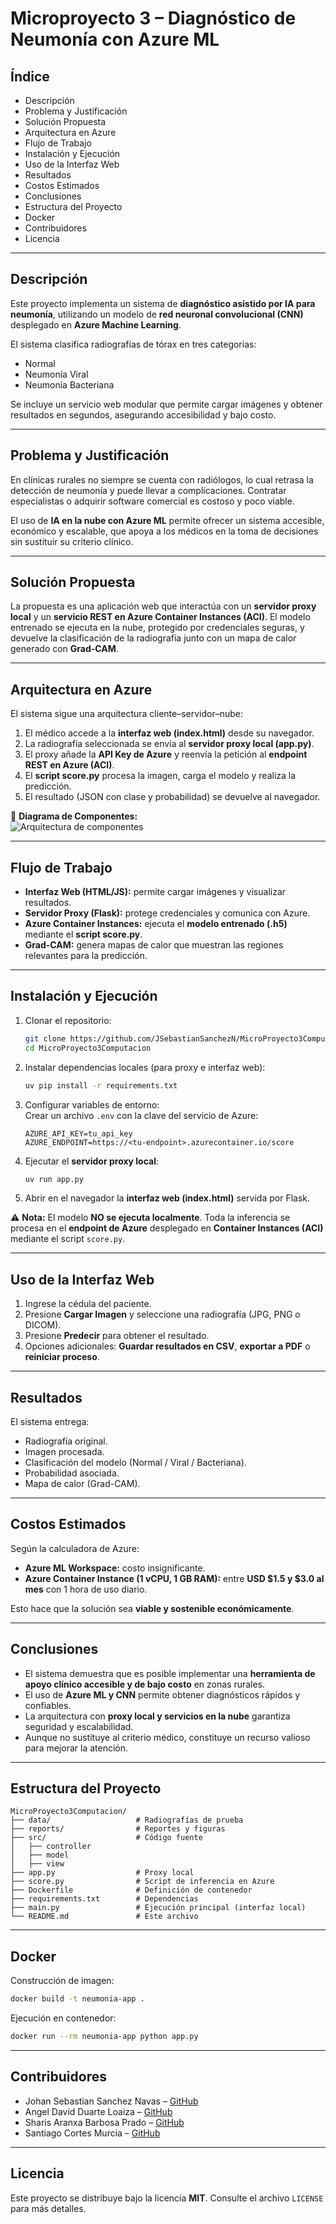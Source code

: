 # Microproyecto 3 – Diagnóstico de Neumonía con Azure ML  

## Índice  
- Descripción  
- Problema y Justificación  
- Solución Propuesta  
- Arquitectura en Azure  
- Flujo de Trabajo  
- Instalación y Ejecución  
- Uso de la Interfaz Web  
- Resultados  
- Costos Estimados  
- Conclusiones  
- Estructura del Proyecto  
- Docker  
- Contribuidores  
- Licencia  

---

## Descripción  
Este proyecto implementa un sistema de **diagnóstico asistido por IA para neumonía**, utilizando un modelo de **red neuronal convolucional (CNN)** desplegado en **Azure Machine Learning**.  

El sistema clasifica radiografías de tórax en tres categorías:  
- Normal  
- Neumonía Viral  
- Neumonía Bacteriana  

Se incluye un servicio web modular que permite cargar imágenes y obtener resultados en segundos, asegurando accesibilidad y bajo costo.  

---

## Problema y Justificación  
En clínicas rurales no siempre se cuenta con radiólogos, lo cual retrasa la detección de neumonía y puede llevar a complicaciones. Contratar especialistas o adquirir software comercial es costoso y poco viable.  

El uso de **IA en la nube con Azure ML** permite ofrecer un sistema accesible, económico y escalable, que apoya a los médicos en la toma de decisiones sin sustituir su criterio clínico.  

---

## Solución Propuesta  
La propuesta es una aplicación web que interactúa con un **servidor proxy local** y un **servicio REST en Azure Container Instances (ACI)**. El modelo entrenado se ejecuta en la nube, protegido por credenciales seguras, y devuelve la clasificación de la radiografía junto con un mapa de calor generado con **Grad-CAM**.  

---

## Arquitectura en Azure  

El sistema sigue una arquitectura cliente–servidor–nube:  

1. El médico accede a la **interfaz web (index.html)** desde su navegador.  
2. La radiografía seleccionada se envía al **servidor proxy local (app.py)**.  
3. El proxy añade la **API Key de Azure** y reenvía la petición al **endpoint REST en Azure (ACI)**.  
4. El **script score.py** procesa la imagen, carga el modelo y realiza la predicción.  
5. El resultado (JSON con clase y probabilidad) se devuelve al navegador.  

📌 **Diagrama de Componentes:**  
![Arquitectura de componentes](Arquitectura%20de%20componentes.png)  

---

## Flujo de Trabajo  

- **Interfaz Web (HTML/JS):** permite cargar imágenes y visualizar resultados.  
- **Servidor Proxy (Flask):** protege credenciales y comunica con Azure.  
- **Azure Container Instances:** ejecuta el **modelo entrenado (.h5)** mediante el **script score.py**.  
- **Grad-CAM:** genera mapas de calor que muestran las regiones relevantes para la predicción.  

---

## Instalación y Ejecución  

1. Clonar el repositorio:  
   ```bash
   git clone https://github.com/JSebastianSanchezN/MicroProyecto3Computacion.git
   cd MicroProyecto3Computacion
   ```  

2. Instalar dependencias locales (para proxy e interfaz web):  
   ```bash
   uv pip install -r requirements.txt
   ```  

3. Configurar variables de entorno:  
   Crear un archivo `.env` con la clave del servicio de Azure:  
   ```env
   AZURE_API_KEY=tu_api_key
   AZURE_ENDPOINT=https://<tu-endpoint>.azurecontainer.io/score
   ```  

4. Ejecutar el **servidor proxy local**:  
   ```bash
   uv run app.py
   ```  

5. Abrir en el navegador la **interfaz web (index.html)** servida por Flask.  

⚠️ **Nota:** El modelo **NO se ejecuta localmente**. Toda la inferencia se procesa en el **endpoint de Azure** desplegado en **Container Instances (ACI)** mediante el script `score.py`.  

---

## Uso de la Interfaz Web  

1. Ingrese la cédula del paciente.  
2. Presione **Cargar Imagen** y seleccione una radiografía (JPG, PNG o DICOM).  
3. Presione **Predecir** para obtener el resultado.  
4. Opciones adicionales: **Guardar resultados en CSV**, **exportar a PDF** o **reiniciar proceso**.  

---

## Resultados  

El sistema entrega:  
- Radiografía original.  
- Imagen procesada.  
- Clasificación del modelo (Normal / Viral / Bacteriana).  
- Probabilidad asociada.  
- Mapa de calor (Grad-CAM).  

---

## Costos Estimados  

Según la calculadora de Azure:  
- **Azure ML Workspace:** costo insignificante.  
- **Azure Container Instance (1 vCPU, 1 GB RAM):** entre **USD $1.5 y $3.0 al mes** con 1 hora de uso diario.  

Esto hace que la solución sea **viable y sostenible económicamente**.  

---

## Conclusiones  

- El sistema demuestra que es posible implementar una **herramienta de apoyo clínico accesible y de bajo costo** en zonas rurales.  
- El uso de **Azure ML y CNN** permite obtener diagnósticos rápidos y confiables.  
- La arquitectura con **proxy local y servicios en la nube** garantiza seguridad y escalabilidad.  
- Aunque no sustituye al criterio médico, constituye un recurso valioso para mejorar la atención.  

---

## Estructura del Proyecto  

```plaintext
MicroProyecto3Computacion/
├── data/                   # Radiografías de prueba
├── reports/                # Reportes y figuras
├── src/                    # Código fuente
│   ├── controller
│   ├── model
│   ├── view
├── app.py                  # Proxy local
├── score.py                # Script de inferencia en Azure
├── Dockerfile              # Definición de contenedor
├── requirements.txt        # Dependencias
├── main.py                 # Ejecución principal (interfaz local)
└── README.md               # Este archivo
```  

---

## Docker  

Construcción de imagen:  
```bash
docker build -t neumonia-app .
```  

Ejecución en contenedor:  
```bash
docker run --rm neumonia-app python app.py
```  

---

## Contribuidores  

- Johan Sebastian Sanchez Navas – [GitHub](https://github.com/JSebastianSanchezN)  
- Angel David Duarte Loaiza – [GitHub](https://github.com/AngelDDL)  
- Sharis Aranxa Barbosa Prado – [GitHub](https://github.com/SAranxa)  
- Santiago Cortes Murcia – [GitHub](https://github.com/SantiagoCorM)  

---

## Licencia  

Este proyecto se distribuye bajo la licencia **MIT**. Consulte el archivo `LICENSE` para más detalles.  
